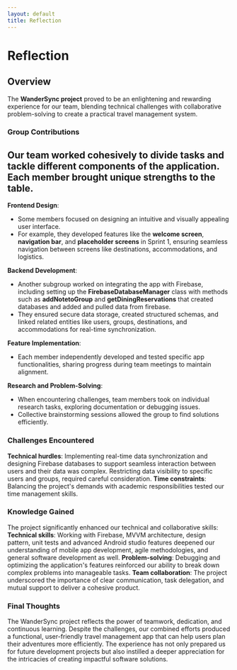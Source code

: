 ```yaml
---
layout: default
title: Reflection
---
```


# Reflection

## Overview
The **WanderSync project** proved to be an enlightening and rewarding experience for our team, blending technical challenges with collaborative problem-solving to create a practical travel management system.


### Group Contributions
Our team worked cohesively to divide tasks and tackle different components of the application. Each member brought unique strengths to the table.
--
**Frontend Design**:
- Some members focused on designing an intuitive and visually appealing user interface.
- For example, they developed features like the **welcome screen**, **navigation bar**, and **placeholder screens** in Sprint 1, ensuring seamless navigation between screens like destinations, accommodations, and logistics.

**Backend Development**:
- Another subgroup worked on integrating the app with Firebase, including setting up the **FirebaseDatabaseManager** class with methods such as **addNotetoGroup** and **getDiningReservations** that created databases and added and pulled data from firebase.
- They ensured secure data storage, created structured schemas, and linked related entities like users, groups, destinations, and accommodations for real-time synchronization.

**Feature Implementation**:
- Each member independently developed and tested specific app functionalities, sharing progress during team meetings to maintain alignment.

**Research and Problem-Solving**:
- When encountering challenges, team members took on individual research tasks, exploring documentation or debugging issues.
- Collective brainstorming sessions allowed the group to find solutions efficiently.

### Challenges Encountered
**Technical hurdles**: Implementing real-time data synchronization and designing Firebase databases to support seamless interaction between users and their data was complex. Restricting data visibility to specific users and groups, required careful consideration.
**Time constraints**: Balancing the project's demands with academic responsibilities tested our time management skills.

### Knowledge Gained
The project significantly enhanced our technical and collaborative skills:
**Technical skills**: Working with Firebase, MVVM architecture, design pattern, unit tests and advanced Android studio features deepened our understanding of mobile app development, agile methodologies, and general software development as well.
**Problem-solving**: Debugging and optimizing the application's features reinforced our ability to break down complex problems into manageable tasks.
**Team collaboration**: The project underscored the importance of clear communication, task delegation, and mutual support to deliver a cohesive product.

### Final Thoughts
The WanderSync project reflects the power of teamwork, dedication, and continuous learning. Despite the challenges, our combined efforts produced a functional, user-friendly travel management app that can help users plan their adventures more efficiently. The experience has not only prepared us for future development projects but also instilled a deeper appreciation for the intricacies of creating impactful software solutions.







